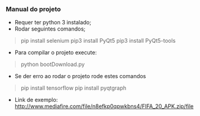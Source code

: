 ### Manual do projeto

- Requer ter python 3 instalado;
- Rodar seguintes comandos;
> pip install  selenium
> pip3 install PyQt5
> pip3 install PyQt5-tools

- Para compilar o projeto execute:
> python bootDownload.py

- Se der erro ao rodar o projeto rode estes comandos
> pip install tensorflow
> pip install pyqtgraph

- Link de exemplo:
 http://www.mediafire.com/file/n8efkp0qpwkbns4/FIFA_20_APK.zip/file
